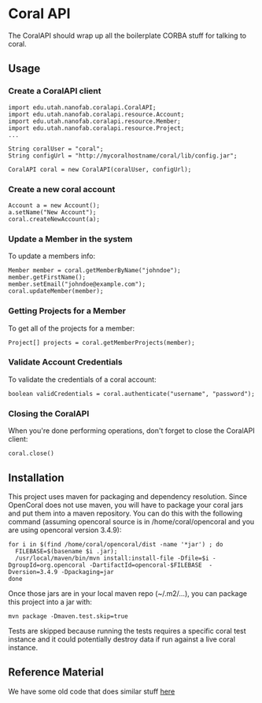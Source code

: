 Coral API
===

The CoralAPI should wrap up all the boilerplate CORBA stuff for talking to coral.
    
Usage
-----

### Create a CoralAPI client

```
import edu.utah.nanofab.coralapi.CoralAPI;
import edu.utah.nanofab.coralapi.resource.Account;
import edu.utah.nanofab.coralapi.resource.Member;
import edu.utah.nanofab.coralapi.resource.Project;
...

String coralUser = "coral";
String configUrl = "http://mycoralhostname/coral/lib/config.jar";

CoralAPI coral = new CoralAPI(coralUser, configUrl);
```

### Create a new coral account

```
Account a = new Account();
a.setName("New Account");
coral.createNewAccount(a);
```
### Update a Member in the system
To update a members info:

```
Member member = coral.getMemberByName("johndoe");
member.getFirstName();
member.setEmail("johndoe@example.com");
coral.updateMember(member);
```

### Getting Projects for a Member
To get all of the projects for a member:

```
Project[] projects = coral.getMemberProjects(member);
```

### Validate Account Credentials
To validate the credentials of a coral account:

```
boolean validCredentials = coral.authenticate("username", "password");
```

### Closing the CoralAPI
When you're done performing operations, don't forget to close the CoralAPI
client:

```
coral.close()
```

Installation
-----------------
This project uses maven for packaging and dependency resolution.  Since OpenCoral does not use maven, you will have to package your coral jars and put them into a maven repository.
You can do this with the following command (assuming opencoral source is in /home/coral/opencoral and you are using opencoral version 3.4.9):

    for i in $(find /home/coral/opencoral/dist -name '*jar') ; do
      FILEBASE=$(basename $i .jar);
      /usr/local/maven/bin/mvn install:install-file -Dfile=$i -DgroupId=org.opencoral -DartifactId=opencoral-$FILEBASE  -Dversion=3.4.9 -Dpackaging=jar
    done

Once those jars are in your local maven repo (~/.m2/...), you can package this project into a jar with:

    mvn package -Dmaven.test.skip=true

Tests are skipped because running the tests requires a specific coral test instance and it could potentially destroy data if run against a live coral instance.


Reference Material
------------------
We have some old code that does similar stuff [here][ref]

[ref]: http://nanoproject.eng.utah.edu/HardwareServerProxy/browser/HardwareServerProxy/HardwareServerProxy/branches/ObserverPatternRefactor/driver/src/main/java/edu/utah/nanofab/controller
